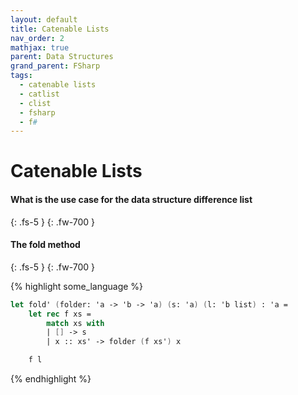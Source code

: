 ```yaml
---
layout: default
title: Catenable Lists
nav_order: 2
mathjax: true
parent: Data Structures
grand_parent: FSharp
tags: 
  - catenable lists
  - catlist
  - clist
  - fsharp
  - f#
---
```


# Catenable Lists

#### What is the use case for the data structure difference list
{: .fs-5 }
{: .fw-700 }



#### The fold method
{: .fs-5 }
{: .fw-700 }

{% highlight some_language %}
```fsharp
let fold' (folder: 'a -> 'b -> 'a) (s: 'a) (l: 'b list) : 'a =
    let rec f xs =
        match xs with
        | [] -> s
        | x :: xs' -> folder (f xs') x

    f l
```
{% endhighlight %}


